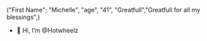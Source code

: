 ("First Name"; "Michelle",
"age", "41",
"Greatfull","Greatfull for all my blessings",)


- 👋 Hi, I’m @Hotwheelz 

  

<!---
Hotwheelz3/Hotwheelz3 is a ✨special✨ repository because its `README.md` (this file) appears on your GitHub profile.
You can click the Preview link to take a look at your changes.
--->
